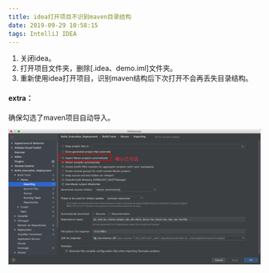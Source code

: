 ```yaml
---
title: idea打开项目不识别maven目录结构
date: 2019-09-29 10:58:15
tags: IntelliJ IDEA
---
```


1. 关闭idea。
3. 打开项目文件夹，删除[.idea、demo.iml]文件夹。
4. 重新使用idea打开项目，识别maven结构后下次打开不会再丢失目录结构。

#### extra：

确保勾选了maven项目自动导入。

![](idea打开项目不识别maven目录结构/idea设置自动导入maven.png)
